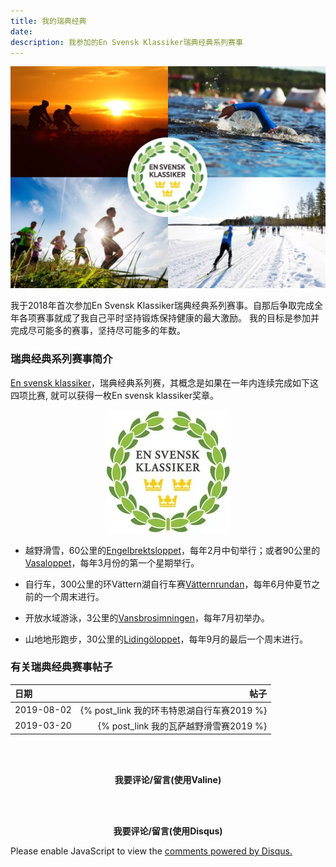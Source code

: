 ```yaml
---
title: 我的瑞典经典
date: 
description: 我参加的En Svensk Klassiker瑞典经典系列赛事
---
```


<p align="center">
  <img src="/images/我的瓦萨越野滑雪赛2019/6.EnSven.2.webp" >
</p>

我于2018年首次参加En Svensk Klassiker瑞典经典系列赛事。自那后争取完成全年各项赛事就成了我自己平时坚持锻炼保持健康的最大激励。
我的目标是参加并完成尽可能多的赛事，坚持尽可能多的年数。

### 瑞典经典系列赛事简介

[En svensk klassiker](https://ensvenskklassiker.se/)，瑞典经典系列赛，其概念是如果在一年内连续完成如下这四项比赛, 就可以获得一枚En svensk klassiker奖章。

<p align="center">
  <img src="/images/我的瓦萨越野滑雪赛2019/5.EnSven.webp" >
</p>

* 越野滑雪，60公里的[Engelbrektsloppet](https://www.engelbrektsloppet.se/)，每年2月中旬举行；或者90公里的[Vasaloppet](https://www.vasaloppet.se/)，每年3月份的第一个星期举行。

* 自行车，300公里的环Vättern湖自行车赛[Vätternrundan](https://vatternrundan.se/sv/)，每年6月仲夏节之前的一个周末进行。

* 开放水域游泳，3公里的[Vansbrosimningen](http://vansbrosimningen.se/)，每年7月初举办。

* 山地地形跑步，30公里的[Lidingöloppet](https://lidingoloppet.se/)，每年9月的最后一个周末进行。

### 有关瑞典经典赛事帖子
| 日期 | 帖子 |
| :------ | ------: |
| 2019-08-02 | {% post_link 我的环韦特恩湖自行车赛2019 %} |
| 2019-03-20 | {% post_link 我的瓦萨越野滑雪赛2019 %} |

<br/><br/>

**<center>我要评论/留言(使用Valine)</center>**
<script src='//unpkg.com/valine/dist/Valine.min.js'></script>
<div id="vcomments"></div>
<script>
    new Valine({
        el: '#vcomments',
        appId: 'grU7XIKPtRS7nTbfXw8AA5fF-gzGzoHsz',
        appKey: 'bTUquNUVAFQq4eRqG4aRMdb4'
    })
</script>

<br/><br/>
**<center>我要评论/留言(使用Disqus)</center>**
<div id="disqus_thread"></div>
<script>
    /**
    *  RECOMMENDED CONFIGURATION VARIABLES: EDIT AND UNCOMMENT THE SECTION BELOW TO INSERT DYNAMIC VALUES FROM YOUR PLATFORM OR CMS.
    *  LEARN WHY DEFINING THESE VARIABLES IS IMPORTANT: https://disqus.com/admin/universalcode/#configuration-variables    */
	var disqus_config = function () {
		this.page.url = 'https://zhouhaijun.com/我的瑞典经典';  // Replace PAGE_URL with your page's canonical URL variable
		this.page.identifier = '/我的瑞典经典'; // Replace PAGE_IDENTIFIER with your page's unique identifier variable
    };
	
    (function() { // DON'T EDIT BELOW THIS LINE
    var d = document, s = d.createElement('script');
    s.src = 'https://zhouhaijun-com.disqus.com/embed.js';
    s.setAttribute('data-timestamp', +new Date());
    (d.head || d.body).appendChild(s);
    })();
</script>
<noscript>Please enable JavaScript to view the <a href="https://disqus.com/?ref_noscript">comments powered by Disqus.</a></noscript>
